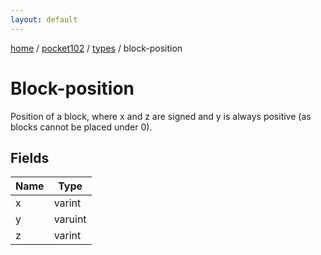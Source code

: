 ```yaml
---
layout: default
---
```


[home](/)  /  [pocket102](/protocol/pocket102)  /  [types](/protocol/pocket102/types)  /  block-position

# Block-position

Position of a block, where x and z are signed and y is always positive (as blocks cannot be placed under 0).

## Fields

Name | Type
---|---
x | varint
y | varuint
z | varint

